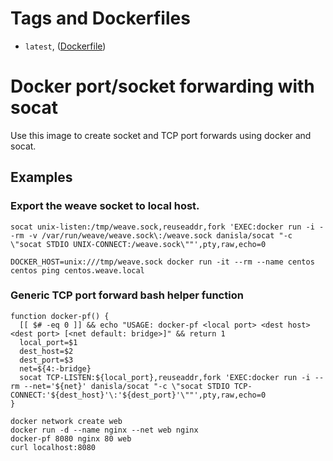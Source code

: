 # Tags and Dockerfiles
- `latest`, ([Dockerfile]())

# Docker port/socket forwarding with socat

Use this image to create socket and TCP port forwards using docker and socat.

## Examples

### Export the weave socket to local host.

```
socat unix-listen:/tmp/weave.sock,reuseaddr,fork 'EXEC:docker run -i --rm -v /var/run/weave/weave.sock\:/weave.sock danisla/socat "-c \"socat STDIO UNIX-CONNECT:/weave.sock\""',pty,raw,echo=0

DOCKER_HOST=unix:///tmp/weave.sock docker run -it --rm --name centos centos ping centos.weave.local
```

### Generic TCP port forward bash helper function

```
function docker-pf() {
  [[ $# -eq 0 ]] && echo "USAGE: docker-pf <local port> <dest host> <dest port> [<net default: bridge>]" && return 1
  local_port=$1
  dest_host=$2
  dest_port=$3
  net=${4:-bridge}
  socat TCP-LISTEN:${local_port},reuseaddr,fork 'EXEC:docker run -i --rm --net='${net}' danisla/socat "-c \"socat STDIO TCP-CONNECT:'${dest_host}'\:'${dest_port}'\""',pty,raw,echo=0
}

docker network create web
docker run -d --name nginx --net web nginx
docker-pf 8080 nginx 80 web
curl localhost:8080
```
